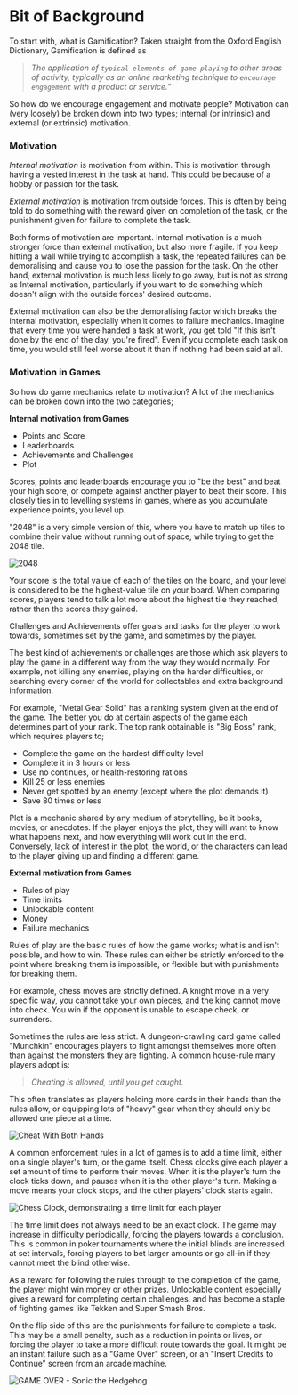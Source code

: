 # Bit of Background

To start with, what is Gamification? Taken straight from the Oxford English Dictionary, Gamification is defined as

>*The application of `typical elements of game playing` to other areas of activity, typically as an online marketing technique to `encourage engagement` with a product or service.”*

So how do we encourage engagement and motivate people? Motivation can (very loosely) be broken down into two types; internal (or intrinsic) and external (or extrinsic) motivation.

### Motivation

*Internal motivation* is motivation from within. This is motivation through having a vested interest in the task at hand. This could be because of a hobby or passion for the task.

*External motivation* is motivation from outside forces. This is often by being told to do something with the reward given on completion of the task, or the punishment given for failure to complete the task.

Both forms of motivation are important. Internal motivation is a much stronger force than external motivation, but also more fragile. If you keep hitting a wall while trying to accomplish a task, the repeated failures can be demoralising and cause you to lose the passion for the task. On the other hand, external motivation is much less likely to go away, but is not as strong as Internal motivation, particularly if you want to do something which doesn't align with the outside forces' desired outcome.

External motivation can also be the demoralising factor which breaks the internal motivation, especially when it comes to failure mechanics. Imagine that every time you were handed a task at work, you get told "If this isn't done by the end of the day, you're fired". Even if you complete each task on time, you would still feel worse about it than if nothing had been said at all.

### Motivation in Games

So how do game mechanics relate to motivation? A lot of the mechanics can be broken down into the two categories;

**Internal motivation from Games**

* Points and Score
* Leaderboards
* Achievements and Challenges
* Plot

Scores, points and leaderboards encourage you to "be the best" and beat your high score, or compete against another player to beat their score. This closely ties in to levelling systems in games, where as you accumulate experience points, you level up.

"2048" is a very simple version of this, where you have to match up tiles to combine their value without running out of space, while trying to get the 2048 tile.

![2048](../images/2048.png)

Your score is the total value of each of the tiles on the board, and your level is considered to be the highest-value tile on your board. When comparing scores, players tend to talk a lot more about the highest tile they reached, rather than the scores they gained.

Challenges and Achievements offer goals and tasks for the player to work towards, sometimes set by the game, and sometimes by the player.

The best kind of achievements or challenges are those which ask players to play the game in a different way from the way they would normally. For example, not killing any enemies, playing on the harder difficulties, or searching every corner of the world for collectables and extra background information.

For example, "Metal Gear Solid" has a ranking system given at the end of the game. The better you do at certain aspects of the game each determines part of your rank. The top rank obtainable is "Big Boss" rank, which requires players to;

- Complete the game on the hardest difficulty level
- Complete it in 3 hours or less
- Use no continues, or health-restoring rations
- Kill 25 or less enemies
- Never get spotted by an enemy (except where the plot demands it)
- Save 80 times or less

Plot is a mechanic shared by any medium of storytelling, be it books, movies, or anecdotes. If the player enjoys the plot, they will want to know what happens next, and how everything will work out in the end. Conversely, lack of interest in the plot, the world, or the characters can lead to the player giving up and finding a different game.

**External motivation from Games**

* Rules of play
* Time limits
* Unlockable content
* Money
* Failure mechanics

Rules of play are the basic rules of how the game works; what is and isn't possible, and how to win. These rules can either be strictly enforced to the point where breaking them is impossible, or flexible but with punishments for breaking them.

For example, chess moves are strictly defined. A knight move in a very specific way, you cannot take your own pieces, and the king cannot move into check. You win if the opponent is unable to escape check, or surrenders.

Sometimes the rules are less strict. A dungeon-crawling card game called "Munchkin" encourages players to fight amongst themselves more often than against the monsters they are fighting. A common house-rule many players adopt is:

>*Cheating is allowed, until you get caught.*

This often translates as players holding more cards in their hands than the rules allow, or equipping lots of "heavy" gear when they should only be allowed one piece at a time.

![Cheat With Both Hands](../images/cheatWithBothHands.jpg)

A common enforcement rules in a lot of games is to add a time limit, either on a single player's turn, or the game itself. Chess clocks give each player a set amount of time to perform their moves. When it is the player's turn the clock ticks down, and pauses when it is the other player's turn. Making a move means your clock stops, and the other players' clock starts again.

![Chess Clock, demonstrating a time limit for each player](../images/chessclock.jpg)

The time limit does not always need to be an exact clock. The game may increase in difficulty periodically, forcing the players towards a conclusion. This is common in poker tournaments where the initial blinds are increased at set intervals, forcing players to bet larger amounts or go all-in if they cannot meet the blind otherwise.

As a reward for following the rules through to the completion of the game, the player might win money or other prizes. Unlockable content especially gives a reward for completing certain challenges, and has become a staple of fighting games like Tekken and Super Smash Bros.

On the flip side of this are the punishments for failure to complete a task. This may be a small penalty, such as a reduction in points or lives, or forcing the player to take a more difficult route towards the goal. It might be an instant failure such as a "Game Over" screen, or an "Insert Credits to Continue" screen from an arcade machine.

![GAME OVER - Sonic the Hedgehog](../images/GameOver2.jpg)
